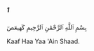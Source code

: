 ##### 1

<span class="ayah">بِسْمِ ٱللَّهِ ٱلرَّحْمَٰنِ ٱلرَّحِيمِ كٓهيعٓصٓ</span>

<span class="ayah_translation">Kaaf Haa Yaa 'Ain Shaad.</span>
